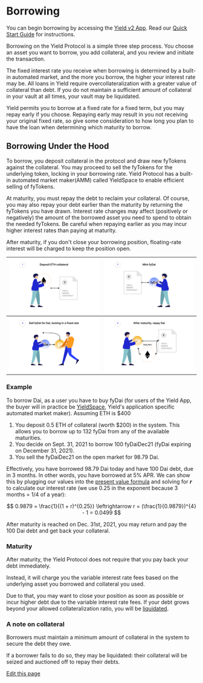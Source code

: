 # Borrowing

You can begin borrowing by accessing the [Yield v2 App](https://app.yieldprotocol.com/#/borow). Read our [Quick Start Guide](https://medium.com/yield-protocol/yield-protocol-v2-quickstart-guide-e516a955a405) for instructions. 

Borrowing on the Yield Protocol is a simple three step process. You choose an asset you want to borrow, you add collateral, and you review and initiate the transaction. 

The fixed interest rate you receive when borrowing is determined by a built-in automated market, and the more you borrow, the higher your interest rate may be. All loans in Yield require overcollateralization with a greater value of collateral than debt. If you do not maintain a sufficient amount of collateral in your vault at all times, your vault may be liquidated.

Yield permits you to borrow at a fixed rate for a fixed term, but you may repay early if you choose. Repaying early may result in you not receiving your original fixed rate, so give some consideration to how long you plan to have the loan when determining which maturity to borrow. 


## Borrowing Under the Hood

To borrow, you deposit collateral in the protocol and draw new fyTokens against the collateral. You may proceed to sell the fyTokens for the underlying token, locking in your borrowing rate. Yield Protocol has a built-in automated market maker(AMM) called YieldSpace to enable efficient selling of fyTokens.

At maturity, you must repay the debt to reclaim your collateral. Of course, you may also repay your debt earlier than the maturity by returning the fyTokens you have drawn. Interest rate changes may affect (positively or negatively) the amount of the borrowed asset you need to spend to obtain the needed fyTokens. Be careful when repaying earlier as you may incur higher interest rates than paying at maturity.

After maturity, if you don't close your borrowing position, floating-rate interest will be charged to keep the position open.

![](../assets/borrow_1.png)  |  ![](../assets/borrow_2.png)
:-------------------------:|:-------------------------:
![](../assets/borrow_3.png)  |  ![](../assets/borrow_4.png)

### Example

To borrow Dai, as a user you have to buy fyDai
(for users of the Yield App, the buyer will in practice be [YieldSpace](developers/smart_contracts_overview?id=yieldspace), Yield's application specific automated market maker). Assuming ETH is \$400

1. You deposit 0.5 ETH of collateral (worth $200) in the system. This allows you to borrow up to 132 fyDai from any of the available maturities. 
1. You decide on Sept. 31, 2021 to borrow 100 fyDaiDec21 (fyDai expiring on December 31, 2021).
1. You sell the fyDaiDec21 on the open market for 98.79 Dai.

Effectively, you have borrowed 98.79 Dai today and have 100 Dai debt, due in 3 months. In other words, you have borrowed at 5% APR. We can show this by plugging our values into the [present value formula](https://www.investopedia.com/terms/p/presentvalue.asp) and solving for ***r*** to calculate our interest rate (we use 0.25 in the exponent because 3 months = 1/4 of a year):

$$
0.9879 = \frac{1}{(1 + r)^{0.25}} \leftrightarrow r = (\frac{1}{0.9879})^{4} - 1 = 0.0499
$$

After maturity is reached on Dec. 31st, 2021, you may return and pay the 100 Dai debt and get back your collateral.

### Maturity

After maturity, the Yield Protocol does not require that you pay back your debt immediately. 

Instead, it will charge you the variable interest rate fees based on the underlying asset you borrowed and collateral you used.

<!-- TODO: Need to expand upon how fees is actually charged -->

Due to that, you may want to close your position as soon as possible or incur higher debt due to the variable interest rate fees. If your debt grows beyond your allowed collateralization ratio, you will be [liquidated](developers?id=liquidations).

### A note on collateral

Borrowers must maintain a minimum amount of collateral in the system to secure the debt they owe. 

If a borrower fails to do so, they may be liquidated: their collateral will be seized and auctioned off to repay their debts. 

<!-- For ETH collateral, fyDAI uses the same collateralization ratio as MakerDAO, which is currently 150%. -->

<!-- TODO: Need to expand upon what ratio will be used for different collateral and different assets -->

[Edit this page](https://github.com/yieldprotocol/docs-v2/edit/main/users/borrowing.md)